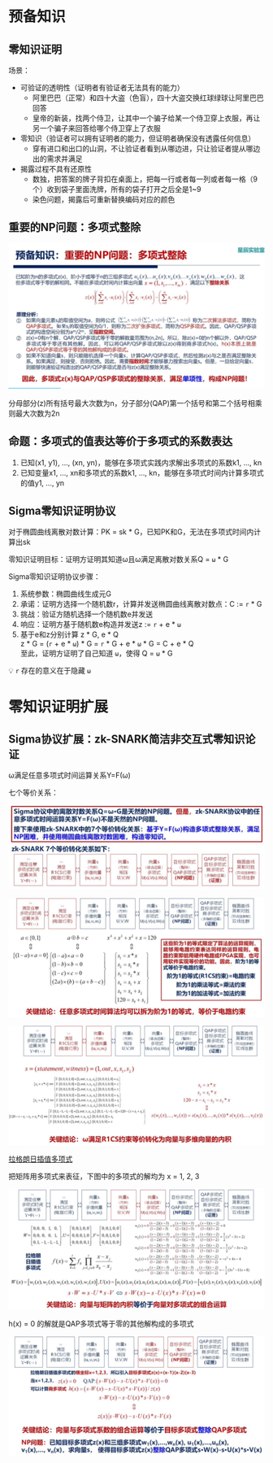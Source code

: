 # 预备知识

## 零知识证明
场景：
- 可验证的透明性（证明者有验证者无法具有的能力）
  - 阿里巴巴（正常）和四十大盗（色盲），四十大盗交换红球绿球让阿里巴巴回答
  - 皇帝的新装，找两个侍卫，让其中一个骗子给某一个侍卫穿上衣服，再让另一个骗子来回答给哪个侍卫穿上了衣服
- 零知识（验证者可以拥有证明者的能力，但证明者确保没有透露任何信息）
  - 穿有进口和出口的山洞，不让验证者看到从哪边进，只让验证者提从哪边出的需求并满足
- 揭露过程不具有还原性
  - 数独，把答案的牌子背扣在桌面上，把每一行或者每一列或者每一格（9个）收到袋子里面洗牌，所有的袋子打开之后全是1~9
  - 染色问题，揭露后可重新替换编码对应的颜色


## 重要的NP问题：多项式整除
![QAP](QAP.png)

分母部分(z)所有括号最大次数为n，分子部分(QAP)第一个括号和第二个括号相乘则最大次数为2n

## 命题：多项式的值表达等价于多项式的系数表达
1. 已知(x1, y1), ..., (xn, yn)，能够在多项式实践内求解出多项式的系数k1, ..., kn
2. 已知变量x1, ..., xn和多项式的系数k1, ..., kn，能够在多项式时间内计算多项式的值y1, ..., yn

## Sigma零知识证明协议
对于椭圆曲线离散对数计算：PK = sk * G，已知PK和G，无法在多项式时间内计算出sk

零知识证明目标：证明方证明其知道ω且ω满足离散对数关系Q = `ω` * G

Sigma零知识证明协议步骤：
1. 系统参数：椭圆曲线生成元G
2. 承诺：证明方选择一个随机数r，计算并发送椭圆曲线离散对数点：C := `r` * G
3. 挑战：验证方随机选择一个随机数e并发送
4. 响应：证明方基于随机数e构造并发送z := `r` + e * `ω`
5. 基于e和z分别计算 z * G, e * Q<br>
   z * G = (`r` + e * `ω`) * G = `r` * G + e * `ω` * G = C + e * Q<br>
   至此，证明方证明了自己知道 `ω`，使得 Q = `ω` * G

💡 `r` 存在的意义在于隐藏 `ω`

# 零知识证明扩展
## Sigma协议扩展：zk-SNARK简洁非交互式零知识论证
ω满足任意多项式时间运算关系Y=F(ω)

七个等价关系：

![7equation](7equation.png)

![eq1-2](eq1-2.png)

![eq2-3](eq2-3.png)

[拉格朗日插值多项式](https://blog.csdn.net/weixin_47210960/article/details/119428254)

把矩阵用多项式来表征，下图中的多项式的解均为 x = 1, 2, 3

![eq4-5](eq4-5.png)

h(x) = 0 的解就是QAP多项式等于零的其他解构成的多项式

![eq5-6](eq5-6.png)


